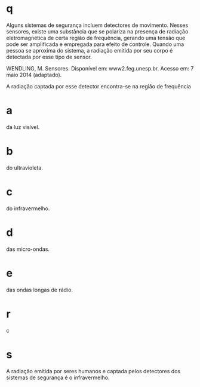 # q
Alguns sistemas de segurança incluem detectores de movimento. Nesses sensores, existe uma substância que se polariza na presença de radiação eletromagnética de certa região de frequência, gerando uma tensão que pode ser amplificada e empregada para efeito de controle. Quando uma pessoa se aproxima do sistema, a radiação emitida por seu corpo é detectada por esse tipo de sensor.

WENDLING, M. Sensores. Disponível em: www2.feg.unesp.br. Acesso em: 7 maio 2014 (adaptado).

A radiação captada por esse detector encontra-se na região de frequência

# a
da luz visível.

# b
do ultravioleta.

# c
do infravermelho.

# d
das micro-ondas.

# e
das ondas longas de rádio.

# r
c

# s
A radiação emitida por seres humanos e captada pelos detectores dos sistemas de segurança é o infravermelho.
